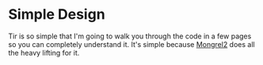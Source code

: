 Simple Design
=============

Tir is so simple that I'm going to walk you through the code
in a few pages so you can completely understand it.  It's simple
because [Mongrel2](http://mongrel2.org) does all the heavy lifting
for it.

